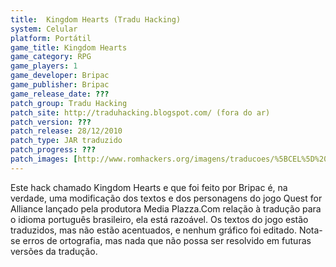 ```yaml
---
title:  Kingdom Hearts (Tradu Hacking)
system: Celular
platform: Portátil
game_title: Kingdom Hearts
game_category: RPG
game_players: 1
game_developer: Bripac
game_publisher: Bripac
game_release_date: ???
patch_group: Tradu Hacking
patch_site: http://traduhacking.blogspot.com/ (fora do ar)
patch_version: ???
patch_release: 28/12/2010
patch_type: JAR traduzido
patch_progress: ???
patch_images: [http://www.romhackers.org/imagens/traducoes/%5BCEL%5D%20Kingdon%20Hearts%20-%20Tradu%20Hacking%20-%201.png,http://www.romhackers.org/imagens/traducoes/%5BCEL%5D%20Kingdon%20Hearts%20-%20Tradu%20Hacking%20-%202.png,http://www.romhackers.org/imagens/traducoes/%5BCEL%5D%20Kingdon%20Hearts%20-%20Tradu%20Hacking%20-%203.png]
---
```

Este hack chamado Kingdom Hearts e que foi feito por Bripac é, na verdade, uma modificação dos textos e dos personagens do jogo Quest for Alliance lançado pela produtora Media Plazza.Com relação à tradução para o idioma português brasileiro, ela está razoável. Os textos do jogo estão traduzidos, mas não estão acentuados, e nenhum gráfico foi editado. Nota-se erros de ortografia, mas nada que não possa ser resolvido em futuras versões da tradução.